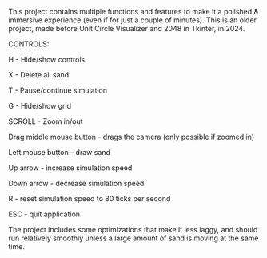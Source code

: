 This project contains multiple functions and features to make it a polished & immersive experience (even if for just a couple of minutes). This is an older project, made before Unit Circle Visualizer and 2048 in Tkinter, in 2024.

CONTROLS:

H - Hide/show controls

X - Delete all sand

T - Pause/continue simulation

G - Hide/show grid

SCROLL - Zoom in/out

Drag middle mouse button - drags the camera (only possible if zoomed in)

Left mouse button - draw sand

Up arrow - increase simulation speed

Down arrow - decrease simulation speed

R - reset simulation speed to 80 ticks per second

ESC - quit application

The project includes some optimizations that make it less laggy, and should run relatively smoothly unless a large amount of sand is moving at the same time.
